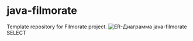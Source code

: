 # java-filmorate
Template repository for Filmorate project.
![ER-Диаграмма java-filmorate](https://user-images.githubusercontent.com/98983555/195184300-fb778145-c056-443d-8df1-0c8f8c459ec4.png)
SELECT
